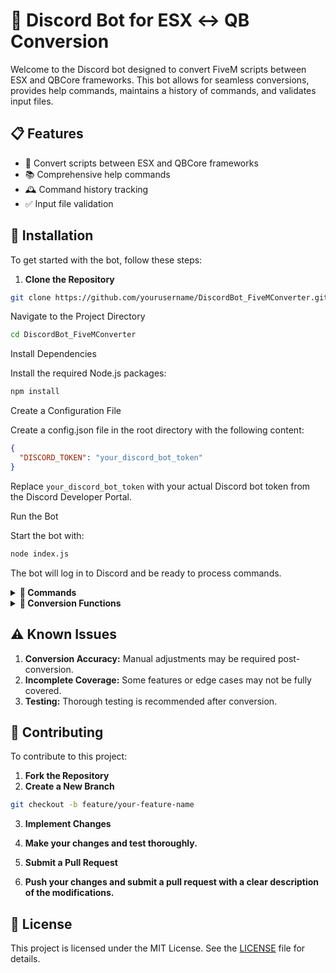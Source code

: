 # 🚀 Discord Bot for ESX ↔️ QB Conversion

Welcome to the Discord bot designed to convert FiveM scripts between ESX and QBCore frameworks. This bot allows for seamless conversions, provides help commands, maintains a history of commands, and validates input files.

## 📋 Features

- 🔄 Convert scripts between ESX and QBCore frameworks
- 📚 Comprehensive help commands
- 🕰️ Command history tracking
- ✅ Input file validation

## 🚀 Installation

To get started with the bot, follow these steps:

1. **Clone the Repository**

```bash
git clone https://github.com/yourusername/DiscordBot_FiveMConverter.git
```
Navigate to the Project Directory

```bash
cd DiscordBot_FiveMConverter
```
Install Dependencies

Install the required Node.js packages:

```bash
npm install
```
Create a Configuration File

Create a config.json file in the root directory with the following content:

```json
{
  "DISCORD_TOKEN": "your_discord_bot_token"
}
```
Replace ```your_discord_bot_token``` with your actual Discord bot token from the Discord Developer Portal.

Run the Bot

Start the bot with:

```bash
node index.js
```
The bot will log in to Discord and be ready to process commands.

<details>
<summary><strong>💬 Commands</strong></summary>
<br>

<div style="background-color: #f6f8fa; border: 1px solid #d0d7de; border-radius: 6px; padding: 16px;">
  <table>
    <tr>
      <th>Command</th>
      <th>Description</th>
      <th>Example</th>
    </tr>
    <tr>
      <td><code>!convert [type] [filename]</code></td>
      <td>Convert a script file</td>
      <td><code>!convert esx-to-qb script.lua</code></td>
    </tr>
    <tr>
      <td><code>!help</code></td>
      <td>Display available commands</td>
      <td><code>!help</code></td>
    </tr>
    <tr>
      <td><code>!history</code></td>
      <td>View recent commands</td>
      <td><code>!history</code></td>
    </tr>
    <tr>
      <td><code>!validate</code></td>
      <td>Validate file syntax</td>
      <td><code>!validate</code></td>
    </tr>
  </table>
</div>

</details>

<details>
<summary><strong>🔄 Conversion Functions</strong></summary>
<br>

<div style="background-color: #f6f8fa; border: 1px solid #d0d7de; border-radius: 6px; padding: 16px;">
  <h4>ESX to QBCore Conversion (esxToQb.js)</h4>
  <p>Converts ESX-specific functions and events to their QBCore counterparts. Handles core functions, game functions, and additional snippets.</p>
  
  <table>
    <tr>
      <th>ESX</th>
      <th>QBCore</th>
    </tr>
    <tr>
      <td><code>esx:onPlayerDeath</code></td>
      <td><code>hospital:server:SetDeathStatus</code></td>
    </tr>
    <tr>
      <td><code>ESX.GetPlayerData</code></td>
      <td><code>QBCore.Functions.GetPlayerData</code></td>
    </tr>
  </table>

  <br>

  <h4>QBCore to ESX Conversion (qbToEsx.js)</h4>
  <p>Converts QBCore-specific functions and events to their ESX counterparts. Covers core functions, game functions, and additional snippets.</p>
  
  <table>
    <tr>
      <th>QBCore</th>
      <th>ESX</th>
    </tr>
    <tr>
      <td><code>hospital:server:SetDeathStatus</code></td>
      <td><code>esx:onPlayerDeath</code></td>
    </tr>
    <tr>
      <td><code>QBCore.Functions.GetPlayerData</code></td>
      <td><code>ESX.GetPlayerData</code></td>
    </tr>
  </table>
</div>

</details>

## ⚠️ Known Issues

1. **Conversion Accuracy:** Manual adjustments may be required post-conversion.
2. **Incomplete Coverage:** Some features or edge cases may not be fully covered.
3. **Testing:** Thorough testing is recommended after conversion.

## 🤝 Contributing

To contribute to this project:

1. **Fork the Repository**
2. **Create a New Branch**

```bash
git checkout -b feature/your-feature-name
```
3. **Implement Changes**

4. **Make your changes and test thoroughly.**

5. **Submit a Pull Request**

6. **Push your changes and submit a pull request with a clear description of the modifications.**

## 📜 License
This project is licensed under the MIT License. See the [LICENSE](https://github.com/ZoniBoy00/FiveM-Lua-Converter/blob/main/LICENSE) file for details.
